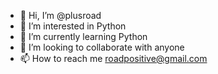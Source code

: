 - 👋 Hi, I’m @plusroad
- 👀 I’m interested in Python
- 🌱 I’m currently learning Python
- 💞️ I’m looking to collaborate with anyone
- 📫 How to reach me roadpositive@gmail.com

<!---
plusroad/plusroad is a ✨ special ✨ repository because its `README.md` (this file) appears on your GitHub profile.
You can click the Preview link to take a look at your changes.
--->
